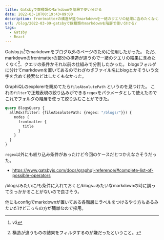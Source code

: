 ```yaml
---
title: Gatsbyで数種類のMarkdownを階層で使い分ける
date: 2022-03-10T00:19:43+09:00
description: frontmatterの構造が違うmarkdownを一緒のクエリの結果に含めたくなく、クエリの条件かそれ以前の仕組みで分割したかった。
url: /blog/2022-03-09-gatsbyで数種類のmarkdownを階層で使い分ける/
tags:
  - Gatsby
  - React
---	
```


Gatsby.js[^ver]でmarkdownをブログ以外のページのために使用したかった。
ただ、markdownのfrontmatterの部分の構造が違うので一緒のクエリの結果に含めたくなく[^deny]、クエリの条件かそれ以前の仕組みで分割したかった。
blogsフォルダに分けてmarkdownを置いてあるのでわざわざファイル名にblogとかそういう文字を含めて検索などはしたくもなかった。

GraphiQLのexplorerを眺めてたら`fileAbsolutePath` というのを見つけた。
これの`filter`で正規表現の絞り込みができる`regex`をパラメータとして使えたのでこれでフォルダの階層を使って絞り込むことができた。

```graphql
query BlogsQuery {
  allMdx(filter: {fileAbsolutePath: {regex: "/blogs/"}}) {
    nodes {
      frontmatter {
        title
      }
    }
  }
}
```

`regex`以外にも絞り込み条件があったけど今回のケースだとつかえなさそうだった。
- https://www.gatsbyjs.com/docs/graphql-reference/#complete-list-of-possible-operators

/blogs/みたいに/も条件に入れておくと/blogs~みたいなmarkdownの時に誤って引っかかることがないので良さそう。

他にもconfigでmarkdownが置いてある各階層にラベルをつけるやり方もあるみたいだけどこっちの方が簡単なので採用。

[^ver]: v3
[^deny]: 構造が違うものの結果をフィルタするのが嫌だったということ。
